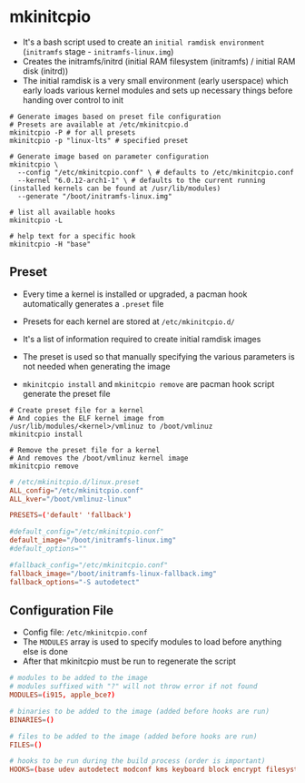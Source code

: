 # mkinitcpio

- It's a bash script used to create an `initial ramdisk environment` (`initramfs` stage - `initramfs-linux.img`)
- Creates the initramfs/initrd (initial RAM filesystem (initramfs) / initial RAM disk (initrd))
- The initial ramdisk is a very small environment (early userspace) which early loads various kernel modules and sets up necessary things before handing over control to init

```shell
# Generate images based on preset file configuration
# Presets are available at /etc/mkinitcpio.d
mkinitcpio -P # for all presets
mkinitcpio -p "linux-lts" # specified preset
```

```shell
# Generate image based on parameter configuration
mkinitcpio \
  --config "/etc/mkinitcpio.conf" \ # defaults to /etc/mkinitcpio.conf
  --kernel "6.0.12-arch1-1" \ # defaults to the current running (installed kernels can be found at /usr/lib/modules)
  --generate "/boot/initramfs-linux.img"
```

```shell
# list all available hooks
mkinitcpio -L

# help text for a specific hook
mkinitcpio -H "base"
```

## Preset

- Every time a kernel is installed or upgraded, a pacman hook automatically generates a `.preset` file
- Presets for each kernel are stored at `/etc/mkinitcpio.d/`
- It's a list of information required to create initial ramdisk images
- The preset is used so that manually specifying the various parameters is not needed when generating the image

- `mkinitcpio install` and `mkinitcpio remove` are pacman hook script generate the preset file

```shell
# Create preset file for a kernel
# And copies the ELF kernel image from /usr/lib/modules/<kernel>/vmlinuz to /boot/vmlinuz
mkinitcpio install

# Remove the preset file for a kernel
# And removes the /boot/vmlinuz kernel image
mkinitcpio remove
```

```conf
# /etc/mkinitcpio.d/linux.preset
ALL_config="/etc/mkinitcpio.conf"
ALL_kver="/boot/vmlinuz-linux"

PRESETS=('default' 'fallback')

#default_config="/etc/mkinitcpio.conf"
default_image="/boot/initramfs-linux.img"
#default_options=""

#fallback_config="/etc/mkinitcpio.conf"
fallback_image="/boot/initramfs-linux-fallback.img"
fallback_options="-S autodetect"
```

## Configuration File

- Config file: `/etc/mkinitcpio.conf`
- The `MODULES` array is used to specify modules to load before anything else is done
- After that mkinitcpio must be run to regenerate the script

```conf
# modules to be added to the image
# modules suffixed with "?" will not throw error if not found
MODULES=(i915, apple_bce?)

# binaries to be added to the image (added before hooks are run)
BINARIES=()

# files to be added to the image (added before hooks are run)
FILES=()

# hooks to be run during the build process (order is important)
HOOKS=(base udev autodetect modconf kms keyboard block encrypt filesystems fsck)
```
